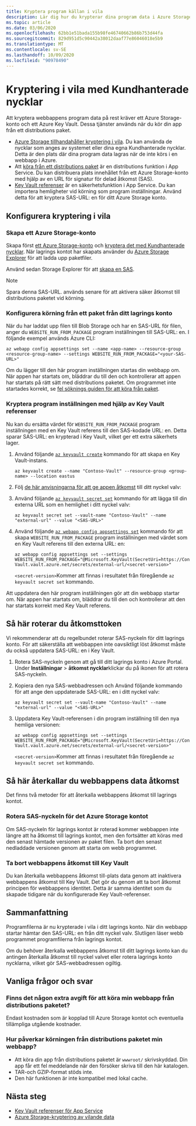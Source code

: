 ```yaml
---
title: Kryptera program källan i vila
description: Lär dig hur du krypterar dina program data i Azure Storage och distribuerar dem som en paketfil.
ms.topic: article
ms.date: 03/06/2020
ms.openlocfilehash: 62bb1e51bada155b98fe46740662b86b753d44fa
ms.sourcegitcommit: 829d951d5c90442a38012daaf77e86046018e5b9
ms.translationtype: MT
ms.contentlocale: sv-SE
ms.lasthandoff: 10/09/2020
ms.locfileid: "90978490"
---
```

# <a name="encryption-at-rest-using-customer-managed-keys"></a>Kryptering i vila med Kundhanterade nycklar

Att kryptera webbappens program data på rest kräver ett Azure Storage-konto och ett Azure Key Vault. Dessa tjänster används när du kör din app från ett distributions paket.

  - [Azure Storage tillhandahåller kryptering i vila](../storage/common/storage-service-encryption.md). Du kan använda de nycklar som anges av systemet eller dina egna Kundhanterade nycklar. Detta är den plats där dina program data lagras när de inte körs i en webbapp i Azure.
  - Att [köra från ett distributions paket](deploy-run-package.md) är en distributions funktion i App Service. Du kan distribuera plats innehållet från ett Azure Storage-konto med hjälp av en URL för signatur för delad åtkomst (SAS).
  - [Key Vault referenser](app-service-key-vault-references.md) är en säkerhetsfunktion i App Service. Du kan importera hemligheter vid körning som program inställningar. Använd detta för att kryptera SAS-URL: en för ditt Azure Storage konto.

## <a name="set-up-encryption-at-rest"></a>Konfigurera kryptering i vila

### <a name="create-an-azure-storage-account"></a>Skapa ett Azure Storage-konto

Skapa först [ett Azure Storage-konto](../storage/common/storage-account-create.md) och [kryptera det med Kundhanterade nycklar](../storage/common/encryption-customer-managed-keys.md). När lagrings kontot har skapats använder du [Azure Storage Explorer](../vs-azure-tools-storage-manage-with-storage-explorer.md) för att ladda upp paketfiler.

Använd sedan Storage Explorer för att [skapa en SAS](../vs-azure-tools-storage-manage-with-storage-explorer.md?tabs=windows#generate-a-sas-in-storage-explorer). 

> [!NOTE]
> Spara denna SAS-URL. används senare för att aktivera säker åtkomst till distributions paketet vid körning.

### <a name="configure-running-from-a-package-from-your-storage-account"></a>Konfigurera körning från ett paket från ditt lagrings konto
  
När du har laddat upp filen till Blob Storage och har en SAS-URL för filen, anger du `WEBSITE_RUN_FROM_PACKAGE` program inställningen till SAS-URL: en. I följande exempel används Azure CLI:

```
az webapp config appsettings set --name <app-name> --resource-group <resource-group-name> --settings WEBSITE_RUN_FROM_PACKAGE="<your-SAS-URL>"
```

Om du lägger till den här program inställningen startas din webbapp om. När appen har startats om, bläddrar du till den och kontrollerar att appen har startats på rätt sätt med distributions paketet. Om programmet inte startades korrekt, se [fel söknings guiden för att köra från paket](deploy-run-package.md#troubleshooting).

### <a name="encrypt-the-application-setting-using-key-vault-references"></a>Kryptera program inställningen med hjälp av Key Vault referenser

Nu kan du ersätta värdet för `WEBSITE_RUN_FROM_PACKAGE` program inställningen med en Key Vault referens till den SAS-kodade URL: en. Detta sparar SAS-URL: en krypterad i Key Vault, vilket ger ett extra säkerhets lager.

1. Använd följande [`az keyvault create`](/cli/azure/keyvault#az-keyvault-create) kommando för att skapa en Key Vault-instans.       

    ```azurecli    
    az keyvault create --name "Contoso-Vault" --resource-group <group-name> --location eastus    
    ```    

1. Följ [de här anvisningarna för att ge appen åtkomst](app-service-key-vault-references.md#granting-your-app-access-to-key-vault) till ditt nyckel valv:

1. Använd följande [`az keyvault secret set`](/cli/azure/keyvault/secret#az-keyvault-secret-set) kommando för att lägga till din externa URL som en hemlighet i ditt nyckel valv:   

    ```azurecli    
    az keyvault secret set --vault-name "Contoso-Vault" --name "external-url" --value "<SAS-URL>"    
    ```    

1.  Använd följande [`az webapp config appsettings set`](/cli/azure/webapp/config/appsettings#az-webapp-config-appsettings-set) kommando för att skapa `WEBSITE_RUN_FROM_PACKAGE` program inställningen med värdet som en Key Vault referens till den externa URL: en:

    ```azurecli    
    az webapp config appsettings set --settings WEBSITE_RUN_FROM_PACKAGE="@Microsoft.KeyVault(SecretUri=https://Contoso-Vault.vault.azure.net/secrets/external-url/<secret-version>"    
    ```

    `<secret-version>`Kommer att finnas i resultatet från föregående `az keyvault secret set` kommando.

Att uppdatera den här program inställningen gör att din webbapp startar om. När appen har startats om, bläddrar du till den och kontrollerar att den har startats korrekt med Key Vault referens.

## <a name="how-to-rotate-the-access-token"></a>Så här roterar du åtkomsttoken

Vi rekommenderar att du regelbundet roterar SAS-nyckeln för ditt lagrings konto. För att säkerställa att webbappen inte oavsiktligt löst åtkomst måste du också uppdatera SAS-URL: en i Key Vault.

1. Rotera SAS-nyckeln genom att gå till ditt lagrings konto i Azure Portal. Under **Inställningar**  >  **åtkomst nycklar**klickar du på ikonen för att rotera SAS-nyckeln.

1. Kopiera den nya SAS-webbadressen och Använd följande kommando för att ange den uppdaterade SAS-URL: en i ditt nyckel valv:

    ```azurecli    
    az keyvault secret set --vault-name "Contoso-Vault" --name "external-url" --value "<SAS-URL>"    
    ``` 

1. Uppdatera Key Vault-referensen i din program inställning till den nya hemliga versionen:

    ```azurecli    
    az webapp config appsettings set --settings WEBSITE_RUN_FROM_PACKAGE="@Microsoft.KeyVault(SecretUri=https://Contoso-Vault.vault.azure.net/secrets/external-url/<secret-version>"    
    ```

    `<secret-version>`Kommer att finnas i resultatet från föregående `az keyvault secret set` kommando.

## <a name="how-to-revoke-the-web-apps-data-access"></a>Så här återkallar du webbappens data åtkomst

Det finns två metoder för att återkalla webbappens åtkomst till lagrings kontot. 

### <a name="rotate-the-sas-key-for-the-azure-storage-account"></a>Rotera SAS-nyckeln för det Azure Storage kontot

Om SAS-nyckeln för lagrings kontot är roterad kommer webbappen inte längre att ha åtkomst till lagrings kontot, men den fortsätter att köras med den senast hämtade versionen av paket filen. Ta bort den senast nedladdade versionen genom att starta om webb programmet.

### <a name="remove-the-web-apps-access-to-key-vault"></a>Ta bort webbappens åtkomst till Key Vault

Du kan återkalla webbappens åtkomst till-plats data genom att inaktivera webbappens åtkomst till Key Vault. Det gör du genom att ta bort åtkomst principen för webbappens identitet. Detta är samma identitet som du skapade tidigare när du konfigurerade Key Vault-referenser.

## <a name="summary"></a>Sammanfattning

Programfilerna är nu krypterade i vila i ditt lagrings konto. När din webbapp startar hämtar den SAS-URL: en från ditt nyckel valv. Slutligen läser webb programmet programfilerna från lagrings kontot. 

Om du behöver återkalla webbappens åtkomst till ditt lagrings konto kan du antingen återkalla åtkomst till nyckel valvet eller rotera lagrings konto nycklarna, vilket gör SAS-webbadressen ogiltig.

## <a name="frequently-asked-questions"></a>Vanliga frågor och svar

### <a name="is-there-any-additional-charge-for-running-my-web-app-from-the-deployment-package"></a>Finns det någon extra avgift för att köra min webbapp från distributions paketet?

Endast kostnaden som är kopplad till Azure Storage kontot och eventuella tillämpliga utgående kostnader.

### <a name="how-does-running-from-the-deployment-package-affect-my-web-app"></a>Hur påverkar körningen från distributions paketet min webbapp?

- Att köra din app från distributions paketet är `wwwroot/` skrivskyddad. Din app får ett fel meddelande när den försöker skriva till den här katalogen.
- TAR-och GZIP-format stöds inte.
- Den här funktionen är inte kompatibel med lokal cache.

## <a name="next-steps"></a>Nästa steg

- [Key Vault referenser för App Service](app-service-key-vault-references.md)
- [Azure Storage-kryptering av vilande data](../storage/common/storage-service-encryption.md)

